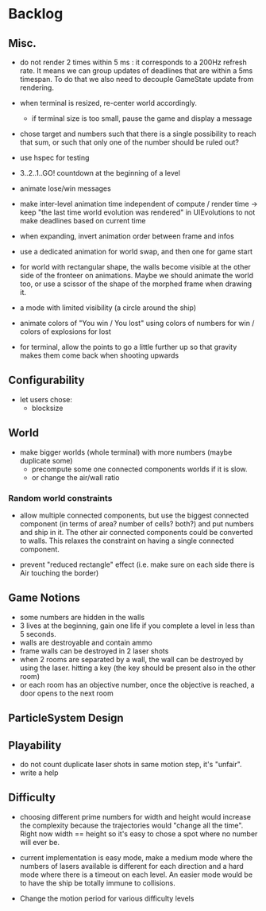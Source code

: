 
# Backlog

## Misc.

- do not render 2 times within 5 ms : it corresponds to a 200Hz refresh rate.
It means we can group updates of deadlines that are within a 5ms timespan.
To do that we also need to decouple GameState update from rendering.

- when terminal is resized, re-center world accordingly.
  - if terminal size is too small, pause the game and display a message

- chose target and numbers such that there is a single possibility to reach that sum,
or such that only one of the number should be ruled out?

- use hspec for testing

- 3..2..1..GO! countdown at the beginning of a level

- animate lose/win messages

- make inter-level animation time independent of compute / render time
-> keep "the last time world evolution was rendered" in UIEvolutions to not make deadlines based on current time

- when expanding, invert animation order between frame and infos

- use a dedicated animation for world swap, and then one for game start

- for world with rectangular shape, the walls become visible at the other side of the fronteer
on animations. Maybe we should animate the world too, or use a scissor of the shape of the morphed
frame when drawing it.

- a mode with limited visibility (a circle around the ship)

- animate colors of "You win / You lost"
using colors of numbers for win / colors of explosions for lost

- for terminal, allow the points to go a little further up so that gravity makes them come back
when shooting upwards

## Configurability

- let users chose:
  - blocksize

## World

- make bigger worlds (whole terminal) with more numbers (maybe duplicate some)
  - precompute some one connected components worlds if it is slow.
  - or change the air/wall ratio

### Random world constraints

- allow multiple connected components, but use the biggest connected component
(in terms of area? number of cells? both?) and put numbers and ship in it.
The other air connected components could be converted to walls.
This relaxes the constraint on having a single connected component.

- prevent "reduced rectangle" effect (i.e. make sure on each side there is Air touching the border)

## Game Notions
- some numbers are hidden in the walls
- 3 lives at the beginning, gain one life if you complete a level in less than 5 seconds.
- walls are destroyable and contain ammo
- frame walls can be destroyed in 2 laser shots
- when 2 rooms are separated by a wall, the wall can be destroyed by using the laser.
hitting a key (the key should be present also in the other room)
- or each room has an objective number, once the objective is reached, a door opens to the next room

## ParticleSystem Design

## Playability
- do not count duplicate laser shots in same motion step, it's "unfair".
- write a help

## Difficulty
- choosing different prime numbers for width and height would increase the complexity
because the trajectories would "change all the time". Right now width == height so it's easy to chose
a spot where no number will ever be.
- current implementation is easy mode, make a medium mode where the
numbers of lasers available is different for each direction
and a hard mode where there is a timeout on each level.
An easier mode would be to have the ship be totally immune to collisions.

- Change the motion period for various difficulty levels
